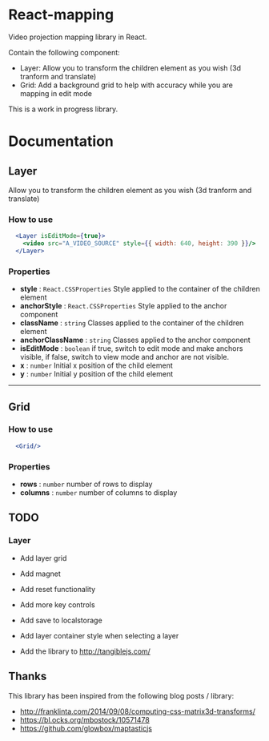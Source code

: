 # React-mapping
Video projection mapping library in React.

Contain the following component:
- Layer: Allow you to transform the children element as you wish (3d tranform and translate)
- Grid: Add a background grid to help with accuracy while you are mapping in edit mode

This is a work in progress library.

# Documentation

## Layer

Allow you to transform the children element as you wish (3d tranform and translate)

### How to use
```jsx
  <Layer isEditMode={true}>
    <video src="A_VIDEO_SOURCE" style={{ width: 640, height: 390 }}/>
  </Layer>
```

### Properties
- **style** : `React.CSSProperties` Style applied to the container of the children element
- **anchorStyle** : `React.CSSProperties` Style applied to the anchor component
- **className** : `string` Classes applied to the container of the children element
- **anchorClassName** : `string` Classes applied to the anchor component
- **isEditMode** : `boolean` if true, switch to edit mode and make anchors visible, if false, switch to view mode and anchor are not visible.
- **x** : `number` Initial x position of the child element
- **y** : `number` Initial y position of the child element

------
## Grid

### How to use
```jsx
  <Grid/>
```

### Properties
- **rows** : `number` number of rows to display
- **columns** : `number` number of columns to display


## TODO

### Layer
- Add layer grid
- Add magnet

- Add reset functionality
- Add more key controls
- Add save to localstorage
- Add layer container style when selecting a layer


- Add the library to http://tangiblejs.com/

## Thanks

This library has been inspired from the following blog posts / library:
- http://franklinta.com/2014/09/08/computing-css-matrix3d-transforms/
- https://bl.ocks.org/mbostock/10571478
- https://github.com/glowbox/maptasticjs
